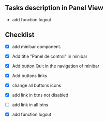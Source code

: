 ## Tasks description in Panel View

- add function logout


## Checklist

-  [x] add minibar component.
-  [x] Add title "Panel de control" in minibar
-  [x] Add button Quit in the navigation of minibar
-  [x] Add buttons links
-  [x] change all buttons icons
-  [X] add link in btns not disabled
-  [ ] add link in all btns
-  [X] add function logout

